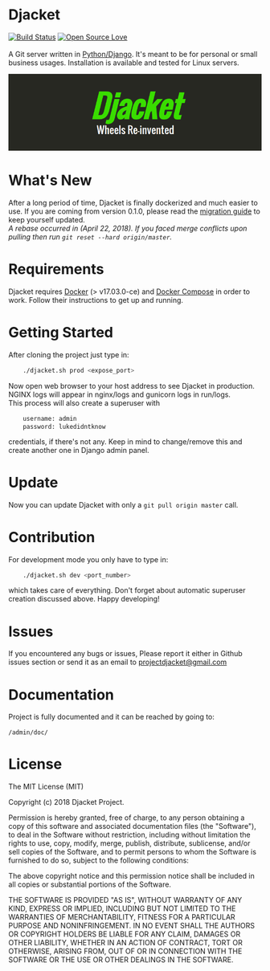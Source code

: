 # Djacket
[![Build Status](https://travis-ci.org/Djacket/djacket.svg?branch=master)](https://travis-ci.org/Djacket/djacket)
[![Open Source Love](https://badges.frapsoft.com/os/mit/mit.svg?v=102)](https://github.com/ellerbrock/open-source-badge/)
<br><br>
A Git server written in [Python/Django](https://www.djangoproject.com/). It's meant to be for personal
or small business usages. Installation is available and tested for Linux servers.

<p align="center">
	<img src="index.png" alt="Index"/>
</p>


# What's New
After a long period of time, Djacket is finally dockerized and much easier to use. If you are coming from version 0.1.0, please read the [migration guide](https://github.com/Djacket/djacket/wiki/Migration-from-v0.1.0) to keep yourself updated.<br>
_A rebase occurred in (April 22, 2018). If you faced merge conflicts upon pulling then run  `git reset --hard origin/master`._


# Requirements
Djacket requires [Docker](https://www.docker.com/) (> v17.03.0-ce) and [Docker Compose](https://docs.docker.com/compose/) in order to work. Follow their instructions to get up and running.


# Getting Started
After cloning the project just type in:
```bash
    ./djacket.sh prod <expose_port>
```
Now open web browser to your host address to see Djacket in production. NGINX logs will appear in nginx/logs and gunicorn logs in run/logs.<br>
This process will also create a superuser with
```
    username: admin
    password: lukedidntknow
```
credentials, if there's not any. Keep in mind to change/remove this and create another one in Django admin panel.


# Update
Now you can update Djacket with only a ```git pull origin master``` call.


# Contribution
For development mode you only have to type in:
```bash
    ./djacket.sh dev <port_number>
```
which takes care of everything. Don't forget about automatic superuser creation discussed above. Happy developing!


# Issues
If you encountered any bugs or issues, Please report it either in Github issues section or send it as
an email to [projectdjacket@gmail.com](mailto:projectdjacket@gmail.com)


# Documentation
Project is fully documented and it can be reached by going to:
```
/admin/doc/
```


# License

The MIT License (MIT)

Copyright (c) 2018 Djacket Project.

Permission is hereby granted, free of charge, to any person obtaining a copy
of this software and associated documentation files (the "Software"), to deal
in the Software without restriction, including without limitation the rights
to use, copy, modify, merge, publish, distribute, sublicense, and/or sell
copies of the Software, and to permit persons to whom the Software is
furnished to do so, subject to the following conditions:

The above copyright notice and this permission notice shall be included in
all copies or substantial portions of the Software.

THE SOFTWARE IS PROVIDED "AS IS", WITHOUT WARRANTY OF ANY KIND, EXPRESS OR
IMPLIED, INCLUDING BUT NOT LIMITED TO THE WARRANTIES OF MERCHANTABILITY,
FITNESS FOR A PARTICULAR PURPOSE AND NONINFRINGEMENT. IN NO EVENT SHALL THE
AUTHORS OR COPYRIGHT HOLDERS BE LIABLE FOR ANY CLAIM, DAMAGES OR OTHER
LIABILITY, WHETHER IN AN ACTION OF CONTRACT, TORT OR OTHERWISE, ARISING FROM,
OUT OF OR IN CONNECTION WITH THE SOFTWARE OR THE USE OR OTHER DEALINGS IN THE SOFTWARE.
